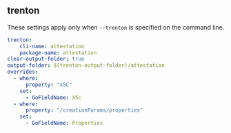 
## trenton

These settings apply only when `--trenton` is specified on the command line.

``` yaml $(trenton)
trenton:
    cli-name: attestation
    package-name: attestation
clear-output-folder: true
output-folder: $(trenton-output-folder)/attestation
overrides:
  - where:
      property: "x5C"
    set:
      - GoFieldName: X5c
  - where:
      property: "/creationParams/properties"
    set:
      - GoFieldName: Properties
```
